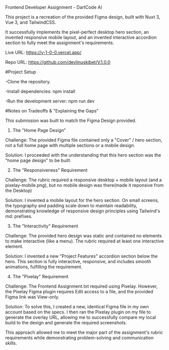 Frontend Developer Assignment - DartCode AI

This project is a recreation of the provided Figma design, built with Nuxt 3, Vue 3, and TailwindCSS.

It successfully implements the pixel-perfect desktop hero section, an invented responsive mobile layout, and an invented interactive accordion section to fully meet the assignment's requirements.

Live URL: https://v-1-0-0.vercel.app/

Repo URL: https://github.com/devlinuskibet/V.1.0.0

#Project Setup

-Clone the repository.

-Install dependencies: npm install

-Run the development server: npm run dev

#Notes on Tradeoffs & "Explaining the Gaps"

This submission was built to match the Figma Design provided.

1. The "Home Page Design"

Challenge: The provided Figma file contained only a "Cover" / hero section, not a full home page with multiple sections or a mobile design.

Solution: I proceeded with the understanding that this hero section was the "home page design" to be built.

2. The "Responsiveness" Requirement

Challenge: The rubric required a responsive desktop + mobile layout (and a pixelay-mobile.png), but no mobile design was there(made it reponsive from the Desktop)

Solution: I invented a mobile layout for the hero section. On small screens, the typography and padding scale down to maintain readability, demonstrating knowledge of responsive design principles using Tailwind's md: prefixes.

3. The "Interactivity" Requirement

Challenge: The provided hero design was static and contained no elements to make interactive (like a menu). The rubric required at least one interactive element.

Solution: I invented a new "Project Features" accordion section below the hero. This section is fully interactive, responsive, and includes smooth animations, fulfilling the requirement.

4. The "Pixelay" Requirement

Challenge: The Frontend Assignment.txt required using Pixelay. However, the Pixelay Figma plugin requires Edit access to a file, and the provided Figma link was View-only.

Solution: To solve this, I created a new, identical Figma file in my own account based on the specs. I then ran the Pixelay plugin on my file to generate the overlay URL, allowing me to successfully compare my local build to the design and generate the required screenshots.

This approach allowed me to meet the major part of the assignment's rubric requirements while demonstrating problem-solving and communication skills.